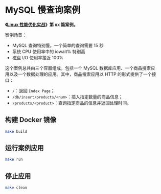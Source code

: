 # MySQL 慢查询案例

**《[Linux 性能优化实战](https://time.geekbang.org/column/intro/140)》第 xx 篇案例。**

案例场景：

* MySQL 查询特别慢，一个简单的查询需要 15 秒
* 系统 CPU 使用率中的 iowait% 特别高
* 磁盘 I/O 使用率接近 100%

这个案例总共由三个容器组成，包括一个 MySQL 数据库应用、一个商品搜索应用以及一个数据处理的应用。其中，商品搜索应用以 HTTP 的形式提供了一个接口：

- `/`：返回 `Index Page`；
- `/db/insert/products/<num>`：插入指定数量的商品信息；
- `/products/<product>`：查询指定商品的信息并返回处理时间。

## 构建 Docker 镜像

```sh
make build
```

## 运行案例应用

```sh
make run
```

## 停止应用

```sh
make clean
```
